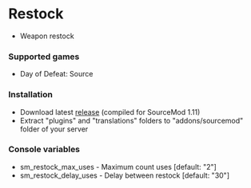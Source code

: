 # Restock

- Weapon restock

### Supported games

- Day of Defeat: Source  

### Installation

- Download latest [release](https://github.com/kalbmar/restock/releases) (compiled for SourceMod 1.11)  
- Extract "plugins" and "translations" folders to "addons/sourcemod" folder of your server

### Console variables

- sm_restock_max_uses - Maximum count uses [default: "2"]
- sm_restock_delay_uses - Delay between restock [default: "30"]
